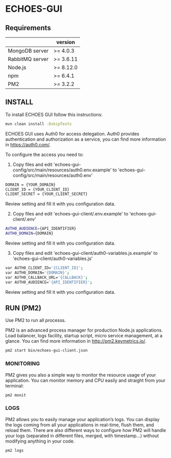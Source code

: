 # ECHOES-GUI

## Requirements

|                   |      version    | 
|-------------------|-----------------|
|MongoDB server     |   >= 4.0.3      |
|RabbitMQ server    |   >= 3.6.11     |
|Node.js            |   >= 8.12.0     |
|npm                |   >= 6.4.1      |
|PM2                |   >= 3.2.2      |

## INSTALL

To install ECHOES GUI follow this instructions:

```bash
mvn clean install -DskipTests 
```

ECHOES GUI uses Auth0 for access delegation. Auth0 provides authentication and authorization as a service, you can find more information in https://auth0.com/.

To configure the access you need to:

1. Copy files and edit 'echoes-gui-config/src/main/resources/auth0.env.example' to 'echoes-gui-config/src/main/resources/auth0.env'

```bash
DOMAIN = {YOUR_DOMAIN}
CLIENT_ID = {YOUR_CLIENT_ID}
CLIENT_SECRET = {YOUR_CLIENT_SECRET}

```
Review setting and fill it with you configuration data.

2. Copy files and edit 'echoes-gui-client/.env.example' to 'echoes-gui-client/.env'

```bash
AUTH0_AUDIENCE={API_IDENTIFIER}
AUTH0_DOMAIN={DOMAIN}
```
Review setting and fill it with you configuration data.

3. Copy files and edit 'echoes-gui-client/auth0-variables.js.example' to 'echoes-gui-client/auth0-variables.js'

```bash
var AUTH0_CLIENT_ID='{CLIENT_ID}'; 
var AUTH0_DOMAIN='{DOMAIN}'; 
var AUTH0_CALLBACK_URL='{CALLBACK}';
var AUTH0_AUDIENCE='{API_IDENTIFIER}';
```
Review setting and fill it with you configuration data.

## RUN (PM2)

Use PM2 to run all processs.

PM2 is an advanced process manager for production Node.js applications. Load balancer, logs facility, startup script, micro service management, at a glance. You can find more information in http://pm2.keymetrics.io/.

```bash
pm2 start bin/echoes-gui-client.json
```

### MONITORING
PM2 gives you also a simple way to monitor the resource usage of your application.  You can monitor memory and CPU easily and straight from your terminal:

```bash
pm2 monit
```

### LOGS

PM2 allows you to easily manage your application’s logs. You can display the logs coming from all your applications in real-time, flush them, and reload them. There are also different ways to configure how PM2 will handle your logs (separated in different files, merged, with timestamp…) without modifying anything in your code.

```bash
pm2 logs
```

